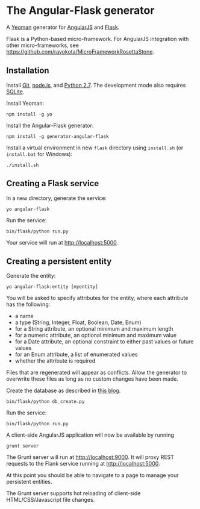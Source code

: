 # The Angular-Flask generator 

A [Yeoman](http://yeoman.io) generator for [AngularJS](http://angularjs.org) and [Flask](http://flask.pocoo.org).

Flask is a Python-based micro-framework.  For AngularJS integration with other micro-frameworks, see https://github.com/rayokota/MicroFrameworkRosettaStone.

## Installation

Install [Git](http://git-scm.com), [node.js](http://nodejs.org), and [Python 2.7](http://www.python.org/).  The development mode also requires [SQLite](http://www.sqlite.org).

Install Yeoman:

    npm install -g yo

Install the Angular-Flask generator:

    npm install -g generator-angular-flask

Install a virtual environment in new `flask` directory using `install.sh` (or `install.bat` for Windows):

	./install.sh
	
## Creating a Flask service

In a new directory, generate the service:

    yo angular-flask

Run the service:

    bin/flask/python run.py

Your service will run at [http://localhost:5000](http://localhost:5000).


## Creating a persistent entity

Generate the entity:

    yo angular-flask:entity [myentity]

You will be asked to specify attributes for the entity, where each attribute has the following:

- a name
- a type (String, Integer, Float, Boolean, Date, Enum)
- for a String attribute, an optional minimum and maximum length
- for a numeric attribute, an optional minimum and maximum value
- for a Date attribute, an optional constraint to either past values or future values
- for an Enum attribute, a list of enumerated values
- whether the attribute is required

Files that are regenerated will appear as conflicts.  Allow the generator to overwrite these files as long as no custom changes have been made.

Create the database as described in [this blog](http://blog.miguelgrinberg.com/post/the-flask-mega-tutorial-part-iv-database).

    bin/flask/python db_create.py

Run the service:

    bin/flask/python run.py
    
A client-side AngularJS application will now be available by running

	grunt server
	
The Grunt server will run at [http://localhost:9000](http://localhost:9000).  It will proxy REST requests to the Flank service running at [http://localhost:5000](http://localhost:5000).

At this point you should be able to navigate to a page to manage your persistent entities.  

The Grunt server supports hot reloading of client-side HTML/CSS/Javascript file changes.

